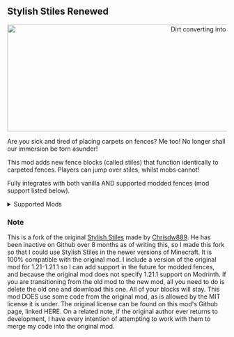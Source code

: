 ## Stylish Stiles Renewed

<p align="center">
<a align="center"><img src="https://i.imgur.com/XKmoGZn.gif" alt="Dirt converting into mud inside cauldron" width="1000" height="245"></a>
</p>

Are you sick and tired of placing carpets on fences? Me too! No longer shall our immersion be torn asunder!

This mod adds new fence blocks (called stiles) that function identically to carpeted fences. Players can jump over stiles, whilst mobs cannot!

Fully integrates with both vanilla AND supported modded fences (mod support listed below).


<details>
<summary>Supported Mods</summary>

### (soon) [Deeper and Darker](https://modrinth.com/mod/deeperdarker)

</details>



### Note
This is a fork of the original [Stylish Stiles](https://modrinth.com/mod/stylish-stiles) made by [Chrisdw889](https://modrinth.com/user/Chrisdw889). He has been inactive on Github over 8 months as of writing this, so I made this fork so that I could use Stylish Stiles in the newer versions of Minecraft. It is 100% compatible with the original mod. I include a version of the original mod for 1.21-1.21.1 so I can add support in the future for modded fences, and because the original mod does not specify 1.21.1 support on Modrinth. If you are transitioning from the old mod to the new mod, all you need to do is delete the old one and download this one. All of your blocks will stay. This mod DOES use some code from the original mod, as is allowed by the MIT license it is under. The original license can be found on this mod's Github page, linked HERE. On a related note, if the original author ever returns to development, I have every intention of attempting to work with them to merge my code into the original mod.
